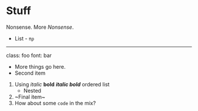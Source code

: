 # Stuff

Nonsense.
More _Nonsense_.

* List - `πρ`

---
class: foo
font: bar


* More  things go here.
* Second item

1. Using *italic* **bold** ***italic bold*** ordered list
    - Nested
2. ~Final item~
3. How about some `code` in the mix?


